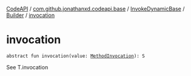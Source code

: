 [CodeAPI](../../../index.md) / [com.github.jonathanxd.codeapi.base](../../index.md) / [InvokeDynamicBase](../index.md) / [Builder](index.md) / [invocation](.)

# invocation

`abstract fun invocation(value: `[`MethodInvocation`](../../-method-invocation/index.md)`): S`

See T.invocation

